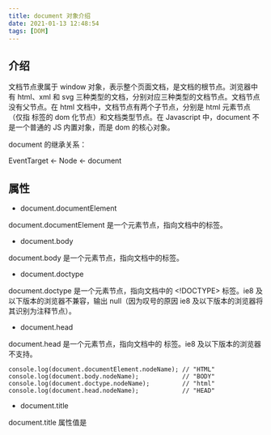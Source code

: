 ```yaml
---
title: document 对象介绍
date: 2021-01-13 12:48:54
tags: [DOM]
---
```


## 介绍

文档节点隶属于 window 对象，表示整个页面文档，是文档的根节点。浏览器中有 html、xml 和 svg 三种类型的文档，分别对应三种类型的文档节点。文档节点没有父节点。在 html 文档中，文档节点有两个子节点，分别是 html 元素节点（仅指 <html> 标签的 dom 化节点）和文档类型节点。在 Javascript 中，document 不是一个普通的 JS 内置对象，而是 dom 的核心对象。

document 的继承关系：

EventTarget <- Node <- document

<!-- more -->

## 属性

* document.documentElement 

document.documentElement 是一个元素节点，指向文档中的<html>标签。

* document.body 

document.body 是一个元素节点，指向文档中的<body>标签。

* document.doctype 

document.doctype 是一个元素节点，指向文档中的 <!DOCTYPE> 标签。ie8 及以下版本的浏览器不兼容，输出 null（因为叹号的原因 ie8 及以下版本的浏览器将其识别为注释节点）。

* document.head

document.head 是一个元素节点，指向文档中的 <head> 标签。ie8 及以下版本的浏览器不支持。

```
console.log(document.documentElement.nodeName); // "HTML"
console.log(document.body.nodeName);            // "BODY"
console.log(document.doctype.nodeName);         // "html"
console.log(document.head.nodeName);            // "HEAD"
```

* document.title 

document.title 属性值是 <title> 标签中的文本，可读可写。

* document.URL 

返回页面完整地址。

```
document.URL; //"https://www.baidu.com/s?ie=UTF-8&wd=%E7%99%BE%E5%BA%A6"
```

* document.domain 

返回页面的域名。

```
document.domain; //"www.baidu.com"
```

* document.referrer 

当前页面作为子页面，返回父页面的 url。如果没有父页面，返回 null。

URL、domain 和 referrer 三个属性的信息来自请求的HTTP头部。三个属性中，只有 domain 是可以设置的。但由于安全方面的限制，只能将 domain 设置为 URL 中包含的域。

```
console.log(document.URL);      //http://www.cnblogs.com/xiaohuochai/
console.log(document.domain);   //www.cnblogs.com
console.log(document.referrer); //http://home.cnblogs.com/followees/
```

* document.baseURI 

返回 <base> 标签中的 URL，如果没有设置 <base>，baseURL 属性值等于 URL 属性值。

```
<base href="http://www.baidu.com"> 
<script>
    console.log(document.baseURI);//'http://www.baidu.com/'
</script>
```

* document.charset 

返回文档中实际使用的字符集。

```
console.log(document.charset); // "UTF-8"
```

* document.documentMode 

返回当前文档模式。该属性只有 ie11 及以下版本的浏览器支持。

```
//IE11返回11，IE10返回10，IE9返回9，IE8返回8，IE7返回7，IE6返回6
//其他浏览器返回undefined
console.log(document.documentMode);
```

* document.lastModified 

返回当前文档最后修改的时间戳，返回结果为字符串类型。

```
console.log(document.lastModified); // "03/30/2019 20:00:58"
```

* document.anchors 

返回一个 HTMLCollection 集合，该集合包含文档中所有带 name 特性的 <a> 标签对应的元素节点。

```
<a href= "#" name="a1">a1</a>
<a href= "#" name="a2">a2</a>
<a href= "#" >3</a>
<script>
    console.log(document.anchors.length)//2
</script>
```

* document.links 

返回一个 HTMLCollection 集合，该集合包含文档中所有带 href 特性的 <a> 标签对应的元素节点。

```
<a href="#">1</a>
<a href="#">2</a>
<a>3</a>
<script>
    console.log(document.links.length)//2
</script>
```

* document.forms 

返回一个 HTMLCollection 集合，该集合包含文档中所有 <form> 标签对应的元素节点，与 document.getElementsByTagName("form") 结果相同。

```
<form action="#">1</form>
<form action="#">2</form>
<script>
    console.log(document.forms.length)//2
</script>
```

* document.images 

返回一个 HTMLCollection 集合，该集合包含文档中所有 <img> 标签对应的元素节点，与 document.getElementsByTagName('img') 结果相同。

```
<img src="#" alt="#">
<img src="#" alt="#">
<script>
    console.log(document.images.length)//2
</script>
```

## 方法

* document.write()

write() 和 writeln() 方法可以将数据打印到页面，参数为字符串类型，支持同时打印多个，可以解析 html 标签。其中 write() 方法会原样写入，而 writeln() 方法会在字符串两侧各加一个空格。

```
<button id="btn">内容</button>
<script>
    document.writeln('hello'); //"hello"
    document.write('world');   //"hello world"
</script>
document.write("1", "2", "3");   //"123"
document.writeln("4", "5", "6"); //"123 456"
```

open() 方法可以清除当前文档的所有节点，并打开一个新文档，新文档用 write() 或 writeln() 方法编写内容，最后用 close() 方法关闭文档输出流。一旦文档输出流关闭，当前文档就不能再被写入新内容，此时如果调用 write 或 writeIn 方法，会隐式调用 open 方法清空当前文档后再写入。如果在页面加载期间使用 write 或 writeIn 方法，不会清空当前文档 ，会直接在文档流末尾写入。

```
//相当于'123'又把'1'覆盖了
document.open();
document.write('1');
document.close();
document.write('123');
```

## 参考文档

* [dom节点的概念、基本属性和基本类型](https://blog.csdn.net/weixin_42472040/article/details/88841675)